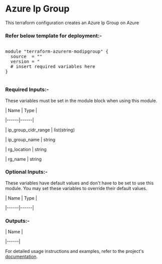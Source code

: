 

# Azure Ip Group


This terraform configuration creates an Azure Ip Group on Azure

### Refer below template for deployment:-


<pre>

module "terraform-azurerm-modipgroup" {
  source  = ""
  version = "
  # insert required variables here
}

</pre>


### Required Inputs:-


These variables must be set in the module block when using this module.


| Name | Type |

|------|------|

| ip_group_cidr_range | list(string)

| ip_group_name | string

| rg_location | string

| rg_name | string


### Optional Inputs:-


These variables have default values and don't have to be set to use this module. You may set these variables to override their default values.


| Name | Type |

|------|------|


### Outputs:-


| Name |

|------|


For detailed usage instructions and examples, refer to the project's [documentation](https://registry.terraform.io/providers/hashicorp/azurerm/latest/docs/resources/ip_group).
